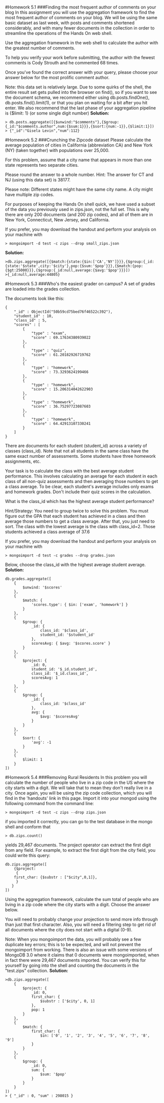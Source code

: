#Homework 5.1
###Finding the most frequent author of comments on your blog
In this assignment you will use the aggregation framework to find the most frequent author of comments on your blog. We will be using the same basic dataset as last week, with posts and comments shortened considerably, and with many fewer documents in the collection in order to streamline the operations of the Hands On web shell. 

Use the aggregation framework in the web shell to calculate the author with the greatest number of comments. 

To help you verify your work before submitting, the author with the fewest comments is Cody Strouth and he commented 68 times. 

Once you've found the correct answer with your query, please choose your answer below for the most prolific comment author. 

Note: this data set is relatively large. Due to some quirks of the shell, the entire result set gets pulled into the browser on find(), so if you want to see the document schema, we recommend either using db.posts.findOne(), db.posts.find().limit(1), or that you plan on waiting for a bit after you hit enter. We also recommend that the last phase of your aggregation pipeline is {$limit: 1} (or some single digit number) 
**Solution:**
```
> db.posts.aggregate([{$unwind:"$comments"},{$group:{_id:"$comments.author",num:{$sum:1}}},{$sort:{num:-1}},{$limit:1}])
> {"_id":"Gisela Levin","num":112}
```
#Homework 5.2
###Crunching the Zipcode dataset
Please calculate the average population of cities in California (abbreviation CA) and New York (NY) (taken together) with populations over 25,000. 

For this problem, assume that a city name that appears in more than one state represents two separate cities. 

Please round the answer to a whole number. 
Hint: The answer for CT and NJ (using this data set) is 38177. 

Please note:
Different states might have the same city name.
A city might have multiple zip codes.


For purposes of keeping the Hands On shell quick, we have used a subset of the data you previously used in zips.json, not the full set. This is why there are only 200 documents (and 200 zip codes), and all of them are in New York, Connecticut, New Jersey, and California. 

If you prefer, you may download the handout and perform your analysis on your machine with
```
> mongoimport -d test -c zips --drop small_zips.json
```
**Solution:**
```
>db.zips.aggregate([{$match:{state:{$in:['CA','NY']}}},{$group:{_id:{state:'$state',city:'$city'},pop:{$sum:'$pop'}}},{$match:{pop:{$gt:25000}}},{$group:{_id:null,average:{$avg:'$pop'}}}])
>{_id:null,average:44805}
```
#Homework 5.3
###Who's the easiest grader on campus?
A set of grades are loaded into the grades collection. 

The documents look like this:
```
{
	"_id" : ObjectId("50b59cd75bed76f46522c392"),
	"student_id" : 10,
	"class_id" : 5,
	"scores" : [
		{
			"type" : "exam",
			"score" : 69.17634380939022
		},
		{
			"type" : "quiz",
			"score" : 61.20182926719762
		},
		{
			"type" : "homework",
			"score" : 73.3293624199466
		},
		{
			"type" : "homework",
			"score" : 15.206314042622903
		},
		{
			"type" : "homework",
			"score" : 36.75297723087603
		},
		{
			"type" : "homework",
			"score" : 64.42913107330241
		}
	]
}
```
There are documents for each student (student_id) across a variety of classes (class_id). Note that not all students in the same class have the same exact number of assessments. Some students have three homework assignments, etc. 

Your task is to calculate the class with the best average student performance. This involves calculating an average for each student in each class of all non-quiz assessments and then averaging those numbers to get a class average. To be clear, each student's average includes only exams and homework grades. Don't include their quiz scores in the calculation. 

What is the class_id which has the highest average student performance? 

Hint/Strategy: You need to group twice to solve this problem. You must figure out the GPA that each student has achieved in a class and then average those numbers to get a class average. After that, you just need to sort. The class with the lowest average is the class with class_id=2. Those students achieved a class average of 37.6 

If you prefer, you may download the handout and perform your analysis on your machine with
```
> mongoimport -d test -c grades --drop grades.json
```

Below, choose the class_id with the highest average student average.
**Solution:**
```
db.grades.aggregate([
    {
        $unwind: '$scores'
    },
    {
        $match: {
            'scores.type': { $in: ['exam', 'homework'] }
        }
    },
    {
        $group: {
            _id: {
                class_id: '$class_id',
                student_id: '$student_id'
            },
            scoresAvg: { $avg: '$scores.score' }
        }
    },
    {
        $project: {
            _id: 0,
            student_id: '$_id.student_id',
            class_id: '$_id.class_id',
            scoresAvg: 1
        }
    },
    {
        $group: {
            _id: {
                class_id: '$class_id'
            },
            avg: {
                $avg: '$scoresAvg'
            }
        }
    },
    {
        $sort: {
            'avg': -1
        }
    },
    {
        $limit: 1
    }
])
```
#Homework 5.4
###Removing Rural Residents
In this problem you will calculate the number of people who live in a zip code in the US where the city starts with a digit. We will take that to mean they don't really live in a city. Once again, you will be using the zip code collection, which you will find in the 'handouts' link in this page. Import it into your mongod using the following command from the command line:
```
> mongoimport -d test -c zips --drop zips.json
```
if you imported it correctly, you can go to the test database in the mongo shell and conform that
```
> db.zips.count()
```
yields 29,467 documents.
The project operator can extract the first digit from any field. For example, to extract the first digit from the city field, you could write this query:
```
db.zips.aggregate([
    {$project: 
     {
	first_char: {$substr : ["$city",0,1]},
     }	 
   }
])
```
Using the aggregation framework, calculate the sum total of people who are living in a zip code where the city starts with a digit. Choose the answer below.

You will need to probably change your projection to send more info through than just that first character. Also, you will need a filtering step to get rid of all documents where the city does not start with a digital (0-9).

Note: When you mongoimport the data, you will probably see a few duplicate key errors; this is to be expected, and will not prevent the mongoimport from working. There is also an issue with some versions of MongoDB 3.0 where it claims that 0 documents were mongoimported, when in fact there were 29,467 documents imported. You can verify this for yourself by going into the shell and counting the documents in the "test.zips" collection.
**Solution:**
```
>db.zips.aggregate([
    {
        $project: {
            _id: 0,
            first_char: {
                $substr : ['$city', 0, 1]
            },
            pop: 1
        }
    },
    {
        $match: {
            first_char: {
                $in: ['0', '1', '2', '3', '4', '5', '6', '7', '8', '9']
            }
        }
    },
    {
        $group: {
            _id: 0,
            sum: {
                $sum: '$pop'
            }
        }
    }
])
> { "_id" : 0, "sum" : 298015 }
```
